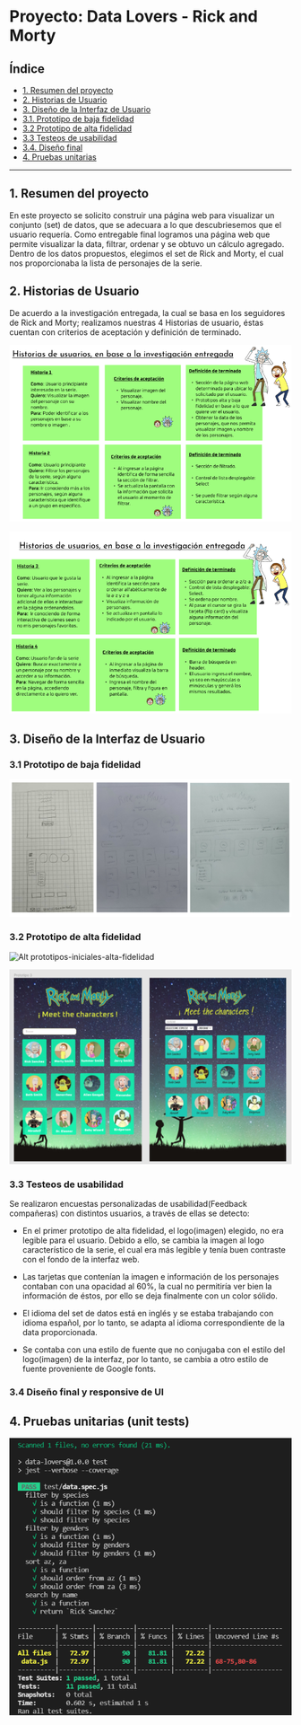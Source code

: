 # Proyecto: Data Lovers - Rick and Morty 

## Índice

* [1. Resumen del proyecto](#1-resumen-del-proyecto)
* [2. Historias de Usuario](#2-historias-de-usuario)
* [3. Diseño de la Interfaz de Usuario](#3-diseño-de-la-interfaz-de-usuario)
* [3.1. Prototipo de baja fidelidad](#3.1-prototipo-de-baja-fidelidad)
* [3.2 Prototipo de alta fidelidad](#3.2-prototipo-de-alta-fidelidad)
* [3.3 Testeos de usabilidad](#3.3-testeos-de-usabilidad)
* [3.4. Diseño final](#3.4-diseño-final)
* [4. Pruebas unitarias](#4-pruebas-unitarias)


***


## 1. Resumen del proyecto

En este proyecto se solicito construir una página web para visualizar un
conjunto (set) de datos, que se adecuara a lo que descubriesemos que el 
usuario requería. 
Como entregable final logramos una página web que permite visualizar la data,
filtrar, ordenar y se obtuvo un cálculo agregado. 
Dentro de los datos propuestos, elegimos el set de Rick and Morty, el cual 
nos proporcionaba la lista de personajes de la serie. 


## 2. Historias de Usuario 

De acuerdo a la investigación entregada, la cual se basa en los seguidores 
de Rick and Morty; realizamos nuestras 4 Historias de usuario, éstas cuentan con 
criterios de aceptación y definición de terminado. 

![Alt historias-de-usuario3-4](src/img/historias-de-usuario3-4.png)

![Alt historias-de-usuario1-2](src/img/historias-de-usuario1-2.png)


## 3. Diseño de la Interfaz de Usuario
 
### 3.1 Prototipo de baja fidelidad

![Alt prototipos-baja-fidelidad](src/img/prototipos-baja-fidelidad.png)

### 3.2 Prototipo de alta fidelidad

![Alt prototipos-iniciales-alta-fidelidad](src/img/prototipos-iniciales-alta-fidelidad.png.png)

![Alt cambios-de-prototipos](src/img/cambios-de-prototipos.png)

### 3.3 Testeos de usabilidad 

Se realizaron encuestas personalizadas de usabilidad(Feedback compañeras) con distintos usuarios, 
a través de ellas se detecto: 

- En el primer prototipo de alta fidelidad, el logo(imagen) elegido, no era legible para el usuario.
Debido a ello, se cambia la imagen al logo característico de la serie, el cual era más legible y tenía
buen contraste con el fondo de la interfaz web. 

- Las tarjetas que contenían la imagen e información de los personajes contaban con una opacidad al 60%,
la cual no permitiría ver bien la información de éstos, por ello se deja finalmente con un color sólido.

- El idioma del set de datos está en inglés y se estaba trabajando con idioma español, por lo tanto, 
se adapta al idioma correspondiente de la data proporcionada. 

- Se contaba con una estilo de fuente que no conjugaba con el estilo del logo(imagen) de la interfaz, 
por lo tanto, se cambia a otro estilo de fuente proveniente de Google fonts.


### 3.4 Diseño final y responsive de UI



## 4. Pruebas unitarias (unit tests)

![Alt pruebas-unitarias](src/img/pruebas-unitarias.png)

